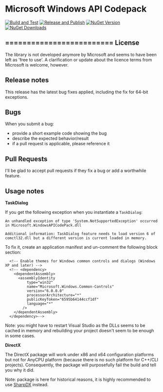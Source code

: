 # Microsoft Windows API Codepack

[![Build and Test](https://github.com/Wagnerp/Windows-API-CodePack-NET/actions/workflows/build.yml/badge.svg)](https://github.com/Wagnerp/Windows-API-CodePack-NET/actions/workflows/build.yml)
[![Release and Publish](https://github.com/Wagnerp/Windows-API-CodePack-NET/actions/workflows/release.yml/badge.svg)](https://github.com/Wagnerp/Windows-API-CodePack-NET/actions/workflows/release.yml)
[![NuGet Version](https://img.shields.io/nuget/v/WindowsAPICodePackCore.svg)](https://www.nuget.org/packages/WindowsAPICodePackCore/)
[![NuGet Downloads](https://img.shields.io/nuget/dt/WindowsAPICodePackCore.svg)](https://www.nuget.org/packages/WindowsAPICodePackCore/)

=========================
License
-------

The library is not developed anymore by Microsoft and seems to have been left as 'free to use'. A clarification or update about the licence terms from Microsoft is welcome, however.
 
Release notes
-------------

This release has the latest bug fixes applied, including the fix for 64-bit exceptions.

Bugs
----

When you submit a bug:

 - provide a short example code showing the bug
 - describe the expected behavior/result
 - if a pull request is applicable, please reference it

Pull Requests
-------------

I'll be glad to accept pull requests if they fix a bug or add a worthwhile feature.


Usage notes
-----------

**TaskDialog**

If you get the following exception when you instantiate a `TaskDialog`:

```
An unhandled exception of type 'System.NotSupportedException' occurred in Microsoft.WindowsAPICodePack.dll

Additional information: TaskDialog feature needs to load version 6 of comctl32.dll but a different version is current loaded in memory.
```

To fix it, create an application manifest and un-comment the following block section:

```
  <!-- Enable themes for Windows common controls and dialogs (Windows XP and later) -->
  <!-- <dependency>
    <dependentAssembly>
      <assemblyIdentity
          type="win32"
          name="Microsoft.Windows.Common-Controls"
          version="6.0.0.0"
          processorArchitecture="*"
          publicKeyToken="6595b64144ccf1df"
          language="*"
        />
    </dependentAssembly>
  </dependency>-->
```

Note: you might have to restart Visual Studio as the DLLs seems to be cached in memory and rebuilding your project doesn't seem to be enough in some cases.

**DirectX**

The DirectX package will work under x86 and x64 configuration platforms but not for AnyCPU platform (because there is no such platform for C++/CLI projects). Consequently, the package will purposefully fail the build and tell you why it did.

Note: package is here for historical reasons, it is highly recommended to use [SharpDX](http://sharpdx.org/) instead.